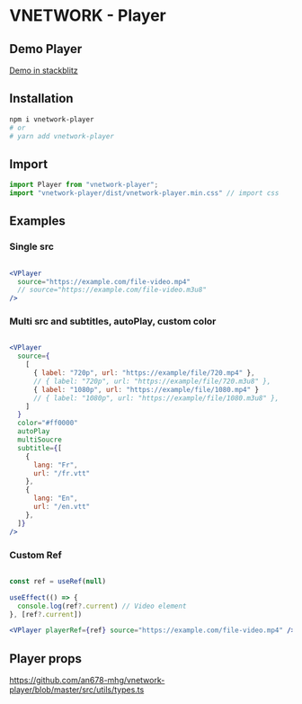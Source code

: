 # VNETWORK - Player

## Demo Player 

<a href="https://stackblitz.com/edit/vitejs-vite-prsdgv?file=src%2FApp.tsx" target="_blank">Demo in stackblitz</a>

## Installation

```bash
npm i vnetwork-player
# or
# yarn add vnetwork-player
```

## Import

```jsx
import Player from "vnetwork-player";
import "vnetwork-player/dist/vnetwork-player.min.css" // import css
```

## Examples

### Single src

```jsx

<VPlayer
  source="https://example.com/file-video.mp4"
  // source="https://example.com/file-video.m3u8"
/>

```

### Multi src and subtitles, autoPlay, custom color

```jsx

<VPlayer
  source={
    [
      { label: "720p", url: "https://example/file/720.mp4" },
      // { label: "720p", url: "https://example/file/720.m3u8" },
      { label: "1080p", url: "https://example/file/1080.mp4" }
      // { label: "1080p", url: "https://example/file/1080.m3u8" },
    ]
  }
  color="#ff0000"
  autoPlay
  multiSoucre
  subtitle={[
    {
      lang: "Fr",
      url: "/fr.vtt"
    },
    {
      lang: "En",
      url: "/en.vtt"
    },
  ]}
/>

```

### Custom Ref

```jsx

const ref = useRef(null)

useEffect(() => {
  console.log(ref?.current) // Video element
}, [ref?.current])

<VPlayer playerRef={ref} source="https://example.com/file-video.mp4" />

```

## Player props

<a href="https://github.com/an678-mhg/vnetwork-player/blob/master/src/utils/types.ts" target="_blank">https://github.com/an678-mhg/vnetwork-player/blob/master/src/utils/types.ts</a>



